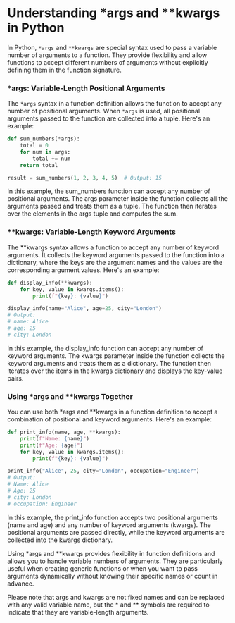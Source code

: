 # Understanding *args and **kwargs in Python

In Python, `*args` and `**kwargs` are special syntax used to pass a variable number of arguments to a function. They provide flexibility and allow functions to accept different numbers of arguments without explicitly defining them in the function signature.

### *args: Variable-Length Positional Arguments

The `*args` syntax in a function definition allows the function to accept any number of positional arguments. When `*args` is used, all positional arguments passed to the function are collected into a tuple. Here's an example:

```python
def sum_numbers(*args):
    total = 0
    for num in args:
        total += num
    return total

result = sum_numbers(1, 2, 3, 4, 5)  # Output: 15
```

In this example, the sum_numbers function can accept any number of positional arguments. The args parameter inside the function collects all the arguments passed and treats them as a tuple. The function then iterates over the elements in the args tuple and computes the sum.

### **kwargs: Variable-Length Keyword Arguments
The **kwargs syntax allows a function to accept any number of keyword arguments. It collects the keyword arguments passed to the function into a dictionary, where the keys are the argument names and the values are the corresponding argument values. Here's an example:

```python
def display_info(**kwargs):
    for key, value in kwargs.items():
        print(f"{key}: {value}")

display_info(name="Alice", age=25, city="London")
# Output:
# name: Alice
# age: 25
# city: London
```

In this example, the display_info function can accept any number of keyword arguments. The kwargs parameter inside the function collects the keyword arguments and treats them as a dictionary. The function then iterates over the items in the kwargs dictionary and displays the key-value pairs.

### Using *args and **kwargs Together
You can use both *args and **kwargs in a function definition to accept a combination of positional and keyword arguments. Here's an example:

```python
def print_info(name, age, **kwargs):
    print(f"Name: {name}")
    print(f"Age: {age}")
    for key, value in kwargs.items():
        print(f"{key}: {value}")

print_info("Alice", 25, city="London", occupation="Engineer")
# Output:
# Name: Alice
# Age: 25
# city: London
# occupation: Engineer
```

In this example, the print_info function accepts two positional arguments (name and age) and any number of keyword arguments (kwargs). The positional arguments are passed directly, while the keyword arguments are collected into the kwargs dictionary.

Using *args and **kwargs provides flexibility in function definitions and allows you to handle variable numbers of arguments. They are particularly useful when creating generic functions or when you want to pass arguments dynamically without knowing their specific names or count in advance.

Please note that args and kwargs are not fixed names and can be replaced with any valid variable name, but the * and ** symbols are required to indicate that they are variable-length arguments.
